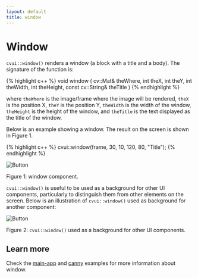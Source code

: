 ```yaml
---
layout: default
title: window
---
```


# Window

`cvui::window()` renders a window (a block with a title and a body). The signature of the function is:

{% highlight c++ %}
void window (
    cv::Mat& theWhere,
    int theX,
    int theY,
    int theWidth,
    int theHeight,
    const cv::String& theTitle
)
{% endhighlight %}

where `theWhere` is the image/frame where the image will be rendered, `theX` is the position X, `theY` is the position Y, `theWidth` is the width of the window, `theHeight` is the height of the window, and `theTitle` is the text displayed as the title of the window.

Below is an example showing a window. The result on the screen is shown in Figure 1.

{% highlight c++ %}
cvui::window(frame, 30, 10, 120, 80, "Title");
{% endhighlight %}

![Button](/img/window.png)
<p class="img-caption">Figure 1: window component.</p>

<code>cvui::window()</code> is useful to be used as a background for other UI components, particularly to distinguish them from other elements on the screen. Below is an illustration of `cvui::window()` used as background for another component:

![Button](/img/canny-ui.png)
<p class="img-caption">Figure 2: <code>cvui::window()</code> used as a background for other UI components.</p>

## Learn more

Check the [main-app](https://github.com/Dovyski/cvui/tree/master/example/src/main-app) and [canny](https://github.com/Dovyski/cvui/tree/master/example/src/canny) examples for more information about window.
